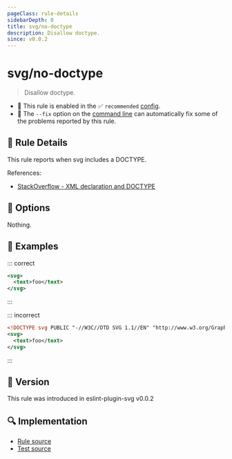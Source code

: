 ```yaml
---
pageClass: rule-details
sidebarDepth: 0
title: svg/no-doctype
description: Disallow doctype.
since: v0.0.2
---
```


# svg/no-doctype

> Disallow doctype.

- 💼 This rule is enabled in the ✅ `recommended` [config](https://github.com/ntnyq/eslint-plugin-svg#rules).
- :wrench: The `--fix` option on the [command line](https://eslint.org/docs/user-guide/command-line-interface#fix-problems) can automatically fix some of the problems reported by this rule.

## :book: Rule Details

This rule reports when svg includes a DOCTYPE.

References:

- [StackOverflow - XML declaration and DOCTYPE](https://stackoverflow.com/a/38172170/9533579)

## :wrench: Options

Nothing.

## :apple: Examples

::: correct

```xml
<svg>
  <text>foo</text>
</svg>
```

:::

::: incorrect

```xml eslint-check
<!DOCTYPE svg PUBLIC "-//W3C//DTD SVG 1.1//EN" "http://www.w3.org/Graphics/SVG/1.1/DTD/svg11.dtd">
<svg>
  <text>foo</text>
</svg>
```

:::

## :rocket: Version

This rule was introduced in eslint-plugin-svg v0.0.2

## :mag: Implementation

- [Rule source](https://github.com/ntnyq/eslint-plugin-svg/blob/main/src/rules/no-doctype.ts)
- [Test source](https://github.com/ntnyq/eslint-plugin-svg/blob/main/tests/rules/no-doctype.test.ts)
